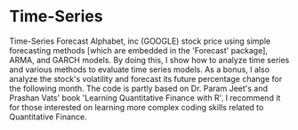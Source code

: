 # Time-Series
 Time-Series Forecast Alphabet, inc (GOOGLE) stock price using simple forecasting methods [which are embedded in the 'Forecast' package], ARMA, and GARCH models. By doing this, I show how to analyze time series and various methods to evaluate time series models. As a bonus, I also analyze the stock's volatility and forecast its future percentage change for the following month.  The code is partly based on Dr. Param Jeet's and Prashan Vats' book 'Learning Quantitative Finance with R'. I recommend it for those interested on learning more complex coding skills related to Quantitative Finance. 
